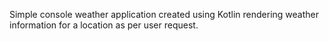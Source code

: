 Simple console weather application created using Kotlin rendering weather information for a location as per user request.
